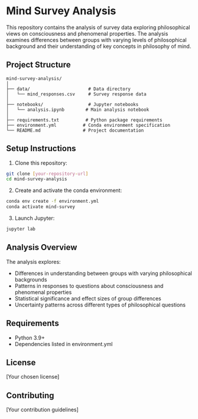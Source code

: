 # Mind Survey Analysis

This repository contains the analysis of survey data exploring philosophical views on consciousness and phenomenal properties. The analysis examines differences between groups with varying levels of philosophical background and their understanding of key concepts in philosophy of mind.

## Project Structure
```
mind-survey-analysis/
│
├── data/                      # Data directory
│   └── mind_responses.csv     # Survey response data
│
├── notebooks/                 # Jupyter notebooks
│   └── analysis.ipynb        # Main analysis notebook
│
├── requirements.txt          # Python package requirements
├── environment.yml          # Conda environment specification
└── README.md                # Project documentation
```

## Setup Instructions

1. Clone this repository:
```bash
git clone [your-repository-url]
cd mind-survey-analysis
```

2. Create and activate the conda environment:
```bash
conda env create -f environment.yml
conda activate mind-survey
```

3. Launch Jupyter:
```bash
jupyter lab
```

## Analysis Overview

The analysis explores:
- Differences in understanding between groups with varying philosophical backgrounds
- Patterns in responses to questions about consciousness and phenomenal properties
- Statistical significance and effect sizes of group differences
- Uncertainty patterns across different types of philosophical questions

## Requirements

- Python 3.9+
- Dependencies listed in environment.yml

## License

[Your chosen license]

## Contributing

[Your contribution guidelines]

